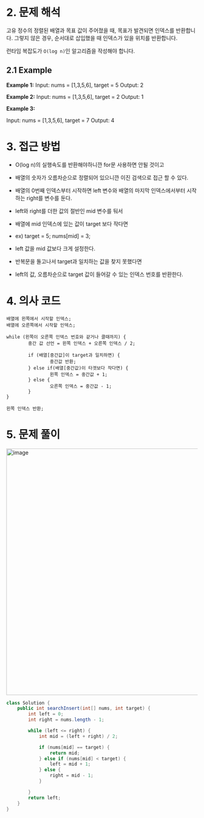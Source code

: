 # 2. 문제 해석
고유 정수의 정렬된 배열과 목표 값이 주어졌을 때, 목표가 발견되면 인덱스를 반환합니다. 그렇지 않은 경우, 순서대로 삽입했을 때 인덱스가 있을 위치를 반환합니다.

런타임 복잡도가 `O(log n)`인 알고리즘을 작성해야 합니다.
## 2.1 Example
**Example 1:**
Input: nums = [1,3,5,6], target = 5
Output: 2

**Example 2:**
Input: nums = [1,3,5,6], target = 2
Output: 1

**Example 3:**

Input: nums = [1,3,5,6], target = 7
Output: 4

# 3. 접근 방법
- O(log n)의 실행속도를 반환해야하니깐 for문 사용하면 안될 것이고
- 배열의 숫자가 오름차순으로 정렬되어 있으니깐 이진 검색으로 접근 할 수 있다.

- 배열의 0번째 인덱스부터 시작하면 left 변수와 배열의 마지막 인덱스에서부터 시작하는 right를 변수를 둔다.
- left와 right를 더한 값의 절반인 mid 변수를 둬서
- 배열에 mid 인덱스에 있는 값이 target 보다 작다면
- ex) target = 5; nums[mid] = 3;
- left 값을 mid 값보다 크게 설정한다.

- 반복문을 돌고나서 target과 일치하는 값을 찾지 못했다면
- left의 값, 오름차순으로 target 값이 들어갈 수 있는 인덱스 번호를 반환한다.

# 4. 의사 코드
```
배열에 왼쪽에서 시작할 인덱스;
배열에 오른쪽에서 시작할 인덱스;

while (왼쪽이 오른쪽 인덱스 번호와 같거나 클때까지) {
		중간 값 선언 = 왼쪽 인덱스 + 오른쪽 인덱스 / 2;
		
		if (배열[중간값]이 target과 일치하면) {
				중간값 반환;
		} else if(배열[중간값)이 타겟보다 작다면) {
				왼쪽 인덱스 = 중간값 + 1;
		} else {
				오른쪽 인덱스 = 중간값 - 1;
		}
}

왼쪽 인덱스 반환;
```

# 5. 문제 풀이
<img width="650" alt="image" src="https://github.com/ironReal/LeetHub/assets/46087207/96a3588c-5572-4e6b-b40b-df690050c906">

```java
class Solution {
    public int searchInsert(int[] nums, int target) {
        int left = 0;
        int right = nums.length - 1;

        while (left <= right) {
            int mid = (left + right) / 2;

            if (nums[mid] == target) {
                return mid;
            } else if (nums[mid] < target) {
                left = mid + 1;
            } else {
                right = mid - 1;
            }

        }
        return left;
    }
}
```

